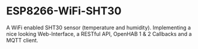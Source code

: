 # ESP8266-WiFi-SHT30
A WiFi enabled SHT30 sensor (temperature and humidity). Implementing a nice looking Web-Interface, a RESTful API, OpenHAB 1 &amp; 2 Callbacks and a MQTT client.

